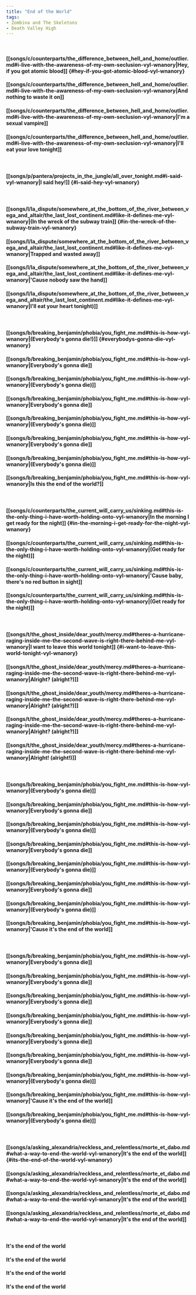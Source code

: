 ```yaml
---
title: "End of the World"
tags:
- Zombina and The Skeletons
- Death Valley High
---
```

&nbsp;
#### [[songs/c/counterparts/the_difference_between_hell_and_home/outlier.md#i-live-with-the-awareness-of-my-own-seclusion-vyl-wnanory|Hey, if you got atomic blood]] {#hey-if-you-got-atomic-blood-vyl-wnanory}
#### [[songs/c/counterparts/the_difference_between_hell_and_home/outlier.md#i-live-with-the-awareness-of-my-own-seclusion-vyl-wnanory|And nothing to waste it on]]
#### [[songs/c/counterparts/the_difference_between_hell_and_home/outlier.md#i-live-with-the-awareness-of-my-own-seclusion-vyl-wnanory|I'm a sexual vampire]]
#### [[songs/c/counterparts/the_difference_between_hell_and_home/outlier.md#i-live-with-the-awareness-of-my-own-seclusion-vyl-wnanory|I'll eat your love tonight]]
&nbsp;
#### [[songs/p/pantera/projects_in_the_jungle/all_over_tonight.md#i-said-vyl-wnanory|I said hey!]] {#i-said-hey-vyl-wnanory}
&nbsp;
#### [[songs/l/la_dispute/somewhere_at_the_bottom_of_the_river_between_vega_and_altair/the_last_lost_continent.md#like-it-defines-me-vyl-wnanory|(In the wreck of the subway train]] {#in-the-wreck-of-the-subway-train-vyl-wnanory}
#### [[songs/l/la_dispute/somewhere_at_the_bottom_of_the_river_between_vega_and_altair/the_last_lost_continent.md#like-it-defines-me-vyl-wnanory|Trapped and wasted away]]
#### [[songs/l/la_dispute/somewhere_at_the_bottom_of_the_river_between_vega_and_altair/the_last_lost_continent.md#like-it-defines-me-vyl-wnanory|'Cause nobody saw the hand]]
#### [[songs/l/la_dispute/somewhere_at_the_bottom_of_the_river_between_vega_and_altair/the_last_lost_continent.md#like-it-defines-me-vyl-wnanory|I'll eat your heart tonight)]]
&nbsp;
#### [[songs/b/breaking_benjamin/phobia/you_fight_me.md#this-is-how-vyl-wnanory|(Everybody's gonna die!)]] {#everybodys-gonna-die-vyl-wnanory}
#### [[songs/b/breaking_benjamin/phobia/you_fight_me.md#this-is-how-vyl-wnanory|Everybody's gonna die]]
#### [[songs/b/breaking_benjamin/phobia/you_fight_me.md#this-is-how-vyl-wnanory|(Everybody's gonna die)]]
#### [[songs/b/breaking_benjamin/phobia/you_fight_me.md#this-is-how-vyl-wnanory|Everybody's gonna die]]
#### [[songs/b/breaking_benjamin/phobia/you_fight_me.md#this-is-how-vyl-wnanory|(Everybody's gonna die)]]
#### [[songs/b/breaking_benjamin/phobia/you_fight_me.md#this-is-how-vyl-wnanory|Everybody's gonna die]]
#### [[songs/b/breaking_benjamin/phobia/you_fight_me.md#this-is-how-vyl-wnanory|(Everybody's gonna die)]]
#### [[songs/b/breaking_benjamin/phobia/you_fight_me.md#this-is-how-vyl-wnanory|Is this the end of the world?]]
&nbsp;
#### [[songs/c/counterparts/the_current_will_carry_us/sinking.md#this-is-the-only-thing-i-have-worth-holding-onto-vyl-wnanory|In the morning I get ready for the night]] {#in-the-morning-i-get-ready-for-the-night-vyl-wnanory}
#### [[songs/c/counterparts/the_current_will_carry_us/sinking.md#this-is-the-only-thing-i-have-worth-holding-onto-vyl-wnanory|(Get ready for the night)]]
#### [[songs/c/counterparts/the_current_will_carry_us/sinking.md#this-is-the-only-thing-i-have-worth-holding-onto-vyl-wnanory|'Cause baby, there's no red button in sight]]
#### [[songs/c/counterparts/the_current_will_carry_us/sinking.md#this-is-the-only-thing-i-have-worth-holding-onto-vyl-wnanory|(Get ready for the night)]]
&nbsp;
#### [[songs/t/the_ghost_inside/dear_youth/mercy.md#theres-a-hurricane-raging-inside-me-the-second-wave-is-right-there-behind-me-vyl-wnanory|I want to leave this world tonight]] {#i-want-to-leave-this-world-tonight-vyl-wnanory}
#### [[songs/t/the_ghost_inside/dear_youth/mercy.md#theres-a-hurricane-raging-inside-me-the-second-wave-is-right-there-behind-me-vyl-wnanory|Alright? (alright?)]]
#### [[songs/t/the_ghost_inside/dear_youth/mercy.md#theres-a-hurricane-raging-inside-me-the-second-wave-is-right-there-behind-me-vyl-wnanory|Alright? (alright?)]]
#### [[songs/t/the_ghost_inside/dear_youth/mercy.md#theres-a-hurricane-raging-inside-me-the-second-wave-is-right-there-behind-me-vyl-wnanory|Alright? (alright?)]]
#### [[songs/t/the_ghost_inside/dear_youth/mercy.md#theres-a-hurricane-raging-inside-me-the-second-wave-is-right-there-behind-me-vyl-wnanory|Alright! (alright!)]]
&nbsp;
#### [[songs/b/breaking_benjamin/phobia/you_fight_me.md#this-is-how-vyl-wnanory|(Everybody's gonna die)]]
#### [[songs/b/breaking_benjamin/phobia/you_fight_me.md#this-is-how-vyl-wnanory|Everybody's gonna die]]
#### [[songs/b/breaking_benjamin/phobia/you_fight_me.md#this-is-how-vyl-wnanory|(Everybody's gonna die)]]
#### [[songs/b/breaking_benjamin/phobia/you_fight_me.md#this-is-how-vyl-wnanory|Everybody's gonna die]]
#### [[songs/b/breaking_benjamin/phobia/you_fight_me.md#this-is-how-vyl-wnanory|(Everybody's gonna die)]]
#### [[songs/b/breaking_benjamin/phobia/you_fight_me.md#this-is-how-vyl-wnanory|Everybody's gonna die]]
#### [[songs/b/breaking_benjamin/phobia/you_fight_me.md#this-is-how-vyl-wnanory|(Everybody's gonna die)]]
#### [[songs/b/breaking_benjamin/phobia/you_fight_me.md#this-is-how-vyl-wnanory|'Cause it's the end of the world]]
&nbsp;
#### [[songs/b/breaking_benjamin/phobia/you_fight_me.md#this-is-how-vyl-wnanory|Everybody's gonna die]]
#### [[songs/b/breaking_benjamin/phobia/you_fight_me.md#this-is-how-vyl-wnanory|Everybody's gonna die]]
#### [[songs/b/breaking_benjamin/phobia/you_fight_me.md#this-is-how-vyl-wnanory|Everybody's gonna die]]
#### [[songs/b/breaking_benjamin/phobia/you_fight_me.md#this-is-how-vyl-wnanory|Everybody's gonna die]]
#### [[songs/b/breaking_benjamin/phobia/you_fight_me.md#this-is-how-vyl-wnanory|Everybody's gonna die]]
#### [[songs/b/breaking_benjamin/phobia/you_fight_me.md#this-is-how-vyl-wnanory|Everybody's gonna die]]
#### [[songs/b/breaking_benjamin/phobia/you_fight_me.md#this-is-how-vyl-wnanory|(Everybody's gonna die)]]
#### [[songs/b/breaking_benjamin/phobia/you_fight_me.md#this-is-how-vyl-wnanory|'Cause it's the end of the world]]
#### [[songs/b/breaking_benjamin/phobia/you_fight_me.md#this-is-how-vyl-wnanory|(Everybody's gonna die)]]
&nbsp;
#### [[songs/a/asking_alexandria/reckless_and_relentless/morte_et_dabo.md#what-a-way-to-end-the-world-vyl-wnanory|It's the end of the world]] {#its-the-end-of-the-world-vyl-wnanory}
#### [[songs/a/asking_alexandria/reckless_and_relentless/morte_et_dabo.md#what-a-way-to-end-the-world-vyl-wnanory|It's the end of the world]]
#### [[songs/a/asking_alexandria/reckless_and_relentless/morte_et_dabo.md#what-a-way-to-end-the-world-vyl-wnanory|It's the end of the world]]
#### [[songs/a/asking_alexandria/reckless_and_relentless/morte_et_dabo.md#what-a-way-to-end-the-world-vyl-wnanory|It's the end of the world]]
&nbsp;
#### It's the end of the world
#### It's the end of the world
#### It's the end of the world
#### It's the end of the world
